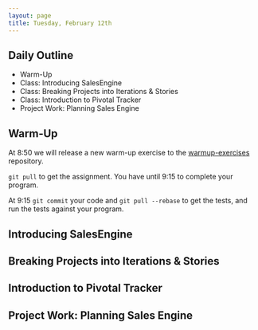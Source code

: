 ```yaml
---
layout: page
title: Tuesday, February 12th
---
```


## Daily Outline

* Warm-Up
* Class: Introducing SalesEngine
* Class: Breaking Projects into Iterations & Stories
* Class: Introduction to Pivotal Tracker
* Project Work: Planning Sales Engine

## Warm-Up

At 8:50 we will release a new warm-up exercise to the [warmup-exercises](https://github.com/JumpstartLab/warmup-exercises) repository.

`git pull` to get the assignment. You have until 9:15 to complete your program.

At 9:15 `git commit` your code and `git pull --rebase` to get the tests, and run the tests against your program.

## Introducing SalesEngine

## Breaking Projects into Iterations & Stories

## Introduction to Pivotal Tracker

## Project Work: Planning Sales Engine
